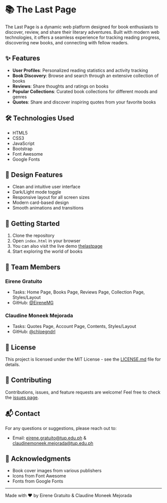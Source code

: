 # 📚 The Last Page

The Last Page is a dynamic web platform designed for book enthusiasts to discover, review, and share their literary adventures. Built with modern web technologies, it offers a seamless experience for tracking reading progress, discovering new books, and connecting with fellow readers.

## ✨ Features

- **User Profiles**: Personalized reading statistics and activity tracking
- **Book Discovery**: Browse and search through an extensive collection of books
- **Reviews**: Share thoughts and ratings on books
- **Popular Collections**: Curated book collections for different moods and genres
- **Quotes**: Share and discover inspiring quotes from your favorite books

## 🛠️ Technologies Used

- HTML5
- CSS3
- JavaScript
- Bootstrap
- Font Awesome
- Google Fonts

## 🎨 Design Features

- Clean and intuitive user interface
- Dark/Light mode toggle
- Responsive layout for all screen sizes
- Modern card-based design
- Smooth animations and transitions

## 🚀 Getting Started

1. Clone the repository
2. Open `index.html` in your browser
3. You can also visit the live demo [thelastpage](https://thelastpage.netlify.app/)
4. Start exploring the world of books

## 👥 Team Members

### Eirene Gratuito
- Tasks: Home Page, Books Page, Reviews Page, Collection Page, Styles/Layout
- GitHub: [@EireneMG](https://github.com/EireneMG)

### Claudine Moneek Mejorada
- Tasks: Quotes Page, Account Page, Contents, Styles/Layout
- GitHub: [@chloegndrl](https://github.com/chloegndrl)

## 📄 License

This project is licensed under the MIT License - see the [LICENSE.md](LICENSE.md) file for details.

## 🤝 Contributing

Contributions, issues, and feature requests are welcome! Feel free to check the [issues page](https://github.com/EireneMG/the-last-page/issues).

## 📬 Contact

For any questions or suggestions, please reach out to:
- Email: eirene.gratuito@tup.edu.ph & claudinemoneek.mejorada@tup.edu.ph

## 🙏 Acknowledgments

- Book cover images from various publishers
- Icons from Font Awesome
- Fonts from Google Fonts

---
Made with ❤️ by Eirene Gratuito & Claudine Moneek Mejorada
